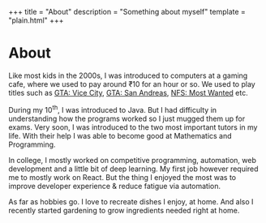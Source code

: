 +++
title = "About"
description = "Something about myself"
template = "plain.html"
+++

# About

Like most kids in the 2000s, I was introduced to computers at a gaming cafe, where we used to pay around ₹10 for an hour or so.
We used to play titles such as [GTA: Vice City](https://en.wikipedia.org/wiki/Grand_Theft_Auto:_Vice_City), [GTA: San Andreas](https://en.wikipedia.org/wiki/Grand_Theft_Auto:_San_Andreas), [NFS: Most Wanted](https://en.wikipedia.org/wiki/Need_for_Speed:_Most_Wanted_(2005_video_game)) etc. 

During my 10<sup>th</sup>, I was introduced to Java.
But I had difficulty in understanding how the programs worked so I just mugged them up for exams.
Very soon, I was introduced to the two most important tutors in my life.
With their help I was able to become good at Mathematics and Programming.

In college, I mostly worked on competitive programming, automation, web development and a little bit of deep learning.
My first job however required me to mostly work on React.
But the thing I enjoyed the most was to improve developer experience & reduce fatigue via automation.

As far as hobbies go. I love to recreate dishes I enjoy, at home.
And also I recently started gardening to grow ingredients needed right at home.
